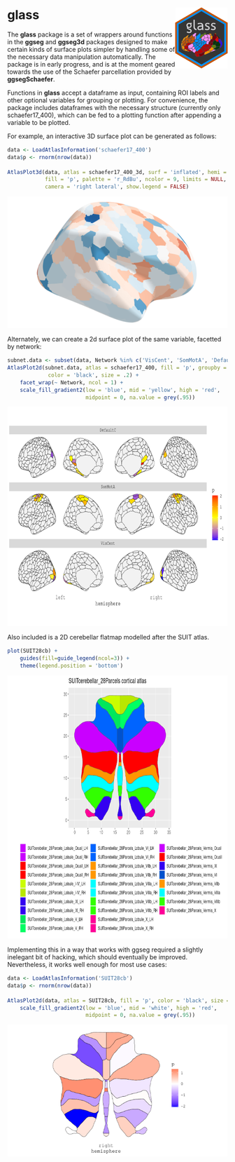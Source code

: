 # glass <img src='man/figures/logo.png' align="right" height="138.5" />

The **glass** package is a set of wrappers around functions in the **ggseg** and **ggseg3d** packages designed to make certain kinds of surface plots simpler by handling some of the necessary data manipulation automatically. The package is in early progress, and is at the moment geared towards the use of the Schaefer parcellation provided by **ggsegSchaefer**.

Functions in **glass** accept a dataframe as input, containing ROI labels and other optional variables for grouping or plotting. For convenience, the package includes dataframes with the necessary structure (currently only schaefer17_400), which can be fed to a plotting function after appending a variable to be plotted. 

For example, an interactive 3D surface plot can be generated as follows:

```r
data <- LoadAtlasInformation('schaefer17_400')
data$p <- rnorm(nrow(data))

AtlasPlot3d(data, atlas = schaefer17_400_3d, surf = 'inflated', hemi = 'right', 
            fill = 'p', palette = 'r_RdBu', ncolor = 9, limits = NULL, 
            camera = 'right lateral', show.legend = FALSE)
```

<p align="center">
<img src='man/figures/surfplot3d.png' height="300" />
</p>

Alternately, we can create a 2d surface plot of the same variable, facetted by network:

```r
subnet.data <- subset(data, Network %in% c('VisCent', 'SomMotA', 'DefaultC'))
AtlasPlot2d(subnet.data, atlas = schaefer17_400, fill = 'p', groupby = 'Network', 
             color = 'black', size = .2) +
    facet_wrap(~ Network, ncol = 1) +
    scale_fill_gradient2(low = 'blue', mid = 'yellow', high = 'red', 
                         midpoint = 0, na.value = grey(.95)) 
```

<p align="center">
<img src='man/figures/surfplot2d.png' height="500" />
</p>

Also included is a 2D cerebellar flatmap modelled after the SUIT atlas.

```r
plot(SUIT28cb) + 
    guides(fill=guide_legend(ncol=3)) + 
    theme(legend.position = 'bottom')
```

<p align="center">
<img src='man/figures/atlasCB.png' height="600" />
</p>
 
Implementing this in a way that works with ggseg required a slightly inelegant 
bit of hacking, which should eventually be improved. Nevertheless, it works well 
enough for most use cases:

```r
data <- LoadAtlasInformation('SUIT28cb')
data$p <- rnorm(nrow(data))

AtlasPlot2d(data, atlas = SUIT28cb, fill = 'p', color = 'black', size = .2) +
    scale_fill_gradient2(low = 'blue', mid = 'white', high = 'red', 
                         midpoint = 0, na.value = grey(.95)) 
```

<p align="center">
<img src='man/figures/surfplotCB.png' height="300" />
</p>
